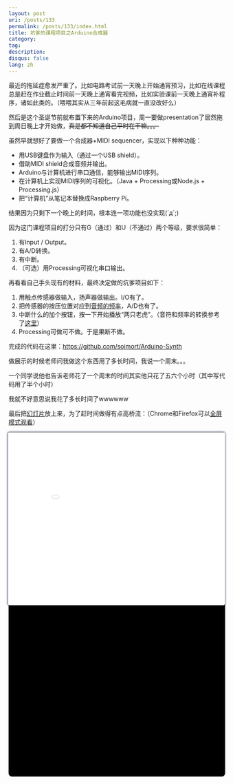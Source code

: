 ```yaml
---
layout: post
uri: /posts/133
permalink: /posts/133/index.html
title: 坑爹的课程项目之Arduino合成器
category:
tag:
description:
disqus: false
lang: zh
---
```


最近的拖延症愈发严重了。比如电路考试前一天晚上开始通宵预习，比如在线课程总是赶在作业截止时间前一天晚上通宵看完视频，比如实验课前一天晚上通宵补程序，诸如此类的。（喂喂其实从三年前起这毛病就一直没改好么）

然后是这个圣诞节前就布置下来的Arduino项目，周一要做presentation了居然拖到周日晚上才开始做，<del>真是都不知道自己平时在干嘛。。。</del>

虽然早就想好了要做一个合成器+MIDI sequencer，实现以下种种功能：

* 用USB键盘作为输入（通过一个USB shield）。
* 借助MIDI shield合成音频并输出。
* Arduino与计算机进行串口通信，能够输出MIDI序列。
* 在计算机上实现MIDI序列的可视化。（Java + Processing或Node.js + Processing.js）
* 把“计算机”从笔记本替换成Raspberry Pi。

结果因为只剩下一个晚上的时间，根本连一项功能也没实现(´д`;)

因为这门课程项目的打分只有G（通过）和U（不通过）两个等级，要求很简单：

1. 有Input / Output。
2. 有A/D转换。
3. 有中断。
4. （可选）用Processing可视化串口输出。

再看看自己手头现有的材料，最终决定做的坑爹项目如下：

1. 用触点传感器做输入，扬声器做输出。I/O有了。
2. 把传感器的按压位置对应到[音频的频率](http://www.arduino.cc/en/Tutorial/Melody)，A/D也有了。
3. 中断什么的加个按钮，按一下开始播放“两只老虎”。（音符和频率的转换参考了[这里](http://en.wikipedia.org/wiki/Note)）
4. Processing可做可不做。于是果断不做。

完成的代码在这里：<https://github.com/soimort/Arduino-Synth>

做展示的时候老师问我做这个东西用了多长时间，我说一个周末。。。

一个同学说他也告诉老师花了一个周末的时间其实他只花了五六个小时（其中写代码用了半个小时）

我就不好意思说我花了多长时间了wwwwww

最后把[幻灯片](/slides/101)放上来，为了赶时间做得有点高桥流：（Chrome和Firefox可以<a href="#" id="fullScreenButton">全屏模式观看</a>）



<style>
#wrapper {
    width: 100%;
    height: 800px;
    
    background-color: #000;
    background-image: url('http://i.imgur.com/d7hIM.jpg');
    border-radius: 8px;
}

#presentation {
    transform: scale(0.5, 0.5);
    -webkit-transform: scale(0.5, 0.5);
    -moz-transform: scale(0.5, 0.5);
    -o-transform: scale(0.5, 0.5);
    
    transform-origin: top right;
    -webkit-transform-origin: top right;
    -moz-transform-origin: top right;
    -o-transform-origin: top right;
    
    float: right;
    
    border-radius: 8px;
	box-shadow: 0 0 8px 0 #102040;
}
</style>

<div id="wrapper">
    <iframe id="presentation" src="/slides/101" width="200%" height="800px" webkitAllowFullScreen mozallowfullscreen allowFullScreen ></iframe>
</div>

<script>
// no mousewheel scrolling - not working in Firefox
$("#presentation").on("mousewheel DOMMouseScroll", function(e) {
    e.preventDefault();
});

// WebKit
document.addEventListener("webkitfullscreenchange", function () {
    if (document.webkitFullscreenElement)
        $('#presentation').css('transform','scale(1, 1)');
    else
        $('#presentation').css('transform','scale(0.5, 0.5)');
}, false);

// Firefox
document.addEventListener("mozfullscreenchange", function () {
    if (document.mozFullScreen)
        $('#presentation').css('transform','scale(1, 1)');
    else
        $('#presentation').css('transform','scale(0.5, 0.5)');
}, false);

function toggleFullScreen() {
    var elem = document.getElementById("presentation");
    
    if (elem.requestFullscreen) {
      elem.requestFullscreen();
    } else if (elem.mozRequestFullScreen) {
      elem.mozRequestFullScreen();
    } else if (elem.webkitRequestFullscreen) {
      elem.webkitRequestFullscreen();
    }
};

$("#fullScreenButton").click(function() {
    toggleFullScreen();
});

</script>

&nbsp;

